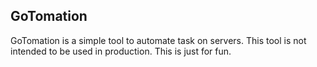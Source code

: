 GoTomation
---

GoTomation is a simple tool to automate task on servers.
This tool is not intended to be used in production. This is just for fun.
